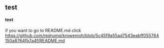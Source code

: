 ## test
#### test


if you want to go to README.md
click https://github.com/redrumq/krowemoh/blob/5c45f9a55ad7543eabff055764150a8764fb7a4f/README.md

